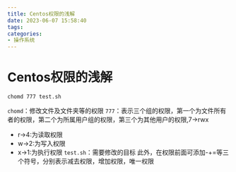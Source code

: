 ```yaml
---
title: Centos权限的浅解
date: 2023-06-07 15:58:40
tags:
categories: 
- 操作系统
---
```

# Centos权限的浅解
```shell
chomd 777 test.sh
```
`chomd`：修改文件及文件夹等的权限
`777`：表示三个组的权限，第一个为文件所有者的权限，第二个为所属用户组的权限，第三个为其他用户的权限,7->rwx
- r->4:为读取权限
- w->2:为写入权限
- x->1:为执行权限
`test.sh`：需要修改的目标
此外，在权限前面可添加-+=等三个符号，分别表示减去权限，增加权限，唯一权限